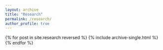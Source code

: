 ```yaml
---
layout: archive
title: "Research"
permalink: /research/
author_profile: true
---
```


{% for post in site.research reversed %}
  {% include archive-single.html %}
{% endfor %}
